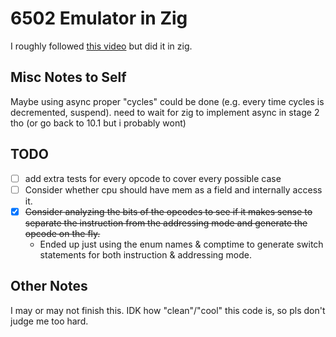 # 6502 Emulator in Zig

I roughly followed [this video](https://www.youtube.com/watch?v=qJgsuQoy9bc&t=347s) but did it in zig.

## Misc Notes to Self

Maybe using async proper "cycles" could be done (e.g. every time cycles is decremented, suspend). need to wait
for zig to implement async in stage 2 tho (or go back to 10.1 but i probably wont)

## TODO

- [ ] add extra tests for every opcode to cover every possible case
- [ ] Consider whether cpu should have mem as a field and internally access it.
- [X] ~~Consider analyzing the bits of the opcodes to see if it makes sense to separate the instruction from the 
addressing mode and generate the opcode on the fly.~~
  - Ended up just using the enum names & comptime to generate switch statements for both instruction & addressing mode.

## Other Notes

I may or may not finish this. IDK how "clean"/"cool" this code is, so pls don't judge me too hard.
